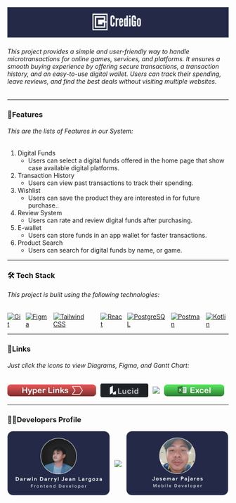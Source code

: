 <!-- Logo -->
<div style="display: flex; align-items: center; gap: 10px;">
  <a href="#"><img src="https://github.com/Dadaisuk1/img_repo/blob/main/SVG/credigo_repo_banner.svg"/></a>
</div>

<h6>
  This project provides a simple and user-friendly way to handle microtransactions for online games, services, and platforms. It ensures a smooth buying experience by offering secure transactions, a transaction history, and an easy-to-use digital wallet. Users can track their spending, leave reviews, and find the best deals without visiting multiple websites.
</h6>

---

### 🚀Features

<h6>
  This are the lists of Features in our System:
</h6>
<ol>
  <li>
    Digital Funds
    <ul>
      <li>Users can select a digital funds offered in the home page that show case available digital platforms.</li>
    </ul>
  </li>
  <li>
    Transaction History
    <ul>
      <li>Users can view past transactions to track their spending.</li>
    </ul>
  </li>
  <li>
    Wishlist
    <ul>
      <li>Users can save the product they are interested in for future purchase..</li>
    </ul>
  </li>
  <li>
    Review System
    <ul>
      <li>Users can rate and review digital funds after purchasing.</li>
    </ul>
  </li>
  <li>
    E-wallet
    <ul>
      <li>Users can store funds in an app wallet for faster transactions.</li>
    </ul>
  </li>
  <li>
    Product Search
    <ul>
      <li>Users can search for digital funds by name, or game.</li>
    </ul>
  </li>
</ol>

---

### 🛠 Tech Stack

<h6>This project is built using the following technologies:</h6>

<div style="display: flex; align-items: center; gap: 8px;">
  <a href="#"><img src="https://img.shields.io/badge/git-%23F05033.svg?style=flat&logo=git&logoColor=white" alt="Git" style="width: 45px; height: 20px;"/></a>
  <a href="#"><img src="https://img.shields.io/badge/figma-%23F24E1E.svg?style=flat&logo=figma&logoColor=white" alt="Figma" style="width: 60px; height: auto;"/></a>
  <a href="#"><img src="https://img.shields.io/badge/tailwindcss-%2338B2AC.svg?style=flat&logo=tailwind-css&logoColor=white" alt="Tailwind CSS" style="width: 90px; height: auto;"/></a>
  <a href="#"><img src="https://img.shields.io/badge/react-%2320232a.svg?style=flat&logo=react&logoColor=%2361DAFB" alt="React" style="width: 60px; height: auto;"/></a>
  <a href="#"><img src="https://img.shields.io/badge/postgres-%23316192.svg?style=flat&logo=postgresql&logoColor=white" alt="PostgreSQL" style="width: 80px; height: auto;"/></a>
  <a href="#"><img src="https://img.shields.io/badge/Postman-FF6C37?style=flat&logo=postman&logoColor=white" alt="Postman" style="width: 70px; height: auto;"/></a>
  <a href="#"><img src="https://img.shields.io/badge/kotlin-%237F52FF.svg?style=flat&logo=kotlin&logoColor=white" alt="Kotlin" style="width: 60px; height: auto;"/></a>
</div>

---

### 🔗Links

<h6>
  Just click the icons to view Diagrams, Figma, and Gantt Chart:
</h6>
<div style="display: flex; align-items: center; gap: 10px; text-decoration: none;">
  <a href="#" style="text-decoration: none;">
    <img
      src="https://github.com/Dadaisuk1/Dadaisuk1/blob/main/media/hp.svg"
      alt="Just click to the logo's to go the links."
    />
  </a>
  <a href="https://lucid.app/lucidchart/59c36890-8e4d-48da-8aca-16e5c81e1054/edit?viewport_loc=-1024%2C-387%2C2217%2C1039%2C0_0&invitationId=inv_87b4ae2b-4f35-4f92-9fce-7e6728ac5c6f" style="text-decoration: none;">
    <img
      src="https://github.com/Dadaisuk1/img_repo/blob/main/SVG/lucid.svg"
    />
  </a>
  <a href="https://www.figma.com/design/nlGKqwtZBEyUyPYoN3uaKw/CrediGo?t=5uXRMXJg4xgnEZQv-1" style="text-decoration: none;">
    <img
      src="https://img.shields.io/badge/figma-%23F24E1E.svg?style=plastic&logo=figma&logoColor=white"
    />
  </a>
  <a href="https://docs.google.com/spreadsheets/d/1WcfUJcijxxCVGjOvMWQ_dhoAO8QkyeCh3kKCO6VlsYo/edit?usp=sharing" style="text-decoration: none;">
    <img
      src="https://github.com/Dadaisuk1/Dadaisuk1/blob/main/media/Gahntt%20Chart.svg"
    />

  </a>
  <a href="https://docs.google.com/document/d/1W7DZPxcE4X0oZpkZDbZ8QiP1F1NVUsC-Ftq7ojO5--U/edit?tab=t.0#heading=h.11u5bx6k9d79" style="text-decoration: none;">
    <img
      src=""
    />

  </a>
</div>

---

### 🧑‍💻Developers Profile

<div style="display: flex; align-items: center; gap: 10px; text-decoration: none;">
  <a href="https://github.com/Dadaisuk1" style="text-decoration: none;">
      <img
        src="https://github.com/Dadaisuk1/img_repo/blob/main/SVG/profile_card1.svg"
      />
  </a>

  <a href="https://github.com/whysoserious3221" style="text-decoration: none;">
      <img
        src="https://github.com/Dadaisuk1/img_repo/blob/main/SVG/profile_card2.svg"
      />
  </a>

  <a href="https://github.com/Boyax123123" style="text-decoration: none;">
      <img
        src="https://github.com/Dadaisuk1/img_repo/blob/main/SVG/profile_card3.svg"
      />
  </a>
</div>
